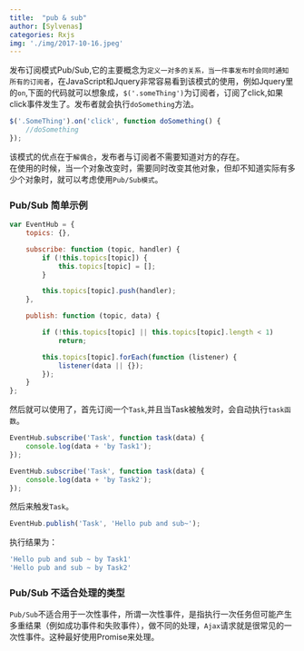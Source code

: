 ```yaml
---
title:  "pub & sub"
author: [Sylvenas]
categories: Rxjs
img: './img/2017-10-16.jpeg'
---
```


发布订阅模式Pub/Sub,它的主要概念为`定义一对多的关系，当一件事发布时会同时通知所有的订阅者`，在JavaScript和Jquery非常容易看到该模式的使用，例如Jquery里的`on`,下面的代码就可以想象成，`$('.someThing')`为订阅者，订阅了click,如果click事件发生了。发布者就会执行`doSomething`方法。
``` javascript
$('.SomeThing').on('click', function doSomething() {
    //doSomething
});
```
该模式的优点在于`解偶合`，发布者与订阅者不需要知道对方的存在。  
在使用的时候，当一个对象改变时，需要同时改变其他对象，但却不知道实际有多少个对象时，就可以考虑使用`Pub/Sub模式`。   

### Pub/Sub 简单示例
``` javascript
var EventHub = {
    topics: {},

    subscribe: function (topic, handler) {
        if (!this.topics[topic]) {
            this.topics[topic] = [];
        }

        this.topics[topic].push(handler);
    },

    publish: function (topic, data) {

        if (!this.topics[topic] || this.topics[topic].length < 1)
            return;

        this.topics[topic].forEach(function (listener) {
            listener(data || {});
        });
    }
};
```
然后就可以使用了，首先订阅一个`Task`,并且当Task被触发时，会自动执行`task函数`。   
``` javascript
EventHub.subscribe('Task', function task(data) {
    console.log(data + 'by Task1');
});

EventHub.subscribe('Task', function task(data) {
    console.log(data + 'by Task2');
});
```
然后来触发`Task`。
``` javascript
EventHub.publish('Task', 'Hello pub and sub~');
```
执行结果为：
``` javascript
'Hello pub and sub ~ by Task1'
'Hello pub and sub ~ by Task2'
```
### Pub/Sub 不适合处理的类型
`Pub/Sub`不适合用于一次性事件，所谓一次性事件，是指执行一次任务但可能产生多重结果（例如成功事件和失败事件），做不同的处理，`Ajax`请求就是很常见的一次性事件。这种最好使用Promise来处理。
